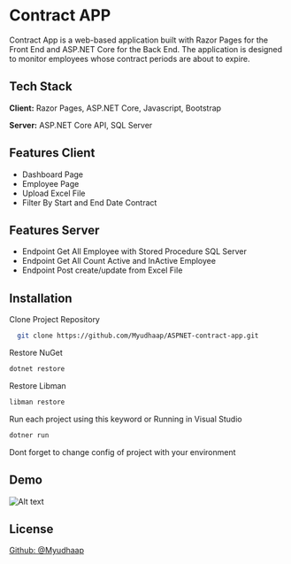 
# Contract APP

Contract App is a web-based application built with Razor Pages for the Front End and ASP.NET Core for the Back End. The application is designed to monitor employees whose contract periods are about to expire.


## Tech Stack

**Client:** Razor Pages, ASP.NET Core, Javascript, Bootstrap

**Server:** ASP.NET Core API, SQL Server


## Features Client

- Dashboard Page
- Employee Page
- Upload Excel File
- Filter By Start and End Date Contract

## Features Server
- Endpoint Get All Employee with Stored Procedure SQL Server
- Endpoint Get All Count Active and InActive Employee
- Endpoint Post create/update from Excel File
## Installation

Clone Project Repository

```bash
  git clone https://github.com/Myudhaap/ASPNET-contract-app.git
```

Restore NuGet
```bash
dotnet restore
```    

Restore Libman
```bash
libman restore
```

Run each project using this keyword or Running in Visual Studio
```bash
dotner run
```

Dont forget to change config of project with your environment
## Demo

![Alt text](./Dashboard_Page)

## License

[Github: @Myudhaap](https://github.com/Myudhaap)

